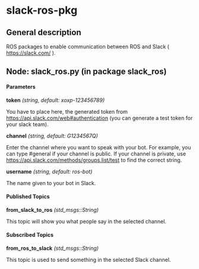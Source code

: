 slack-ros-pkg
====================

General description
---------------------
ROS packages to enable communication between ROS and Slack ( https://slack.com/ ).

Node: slack_ros.py (in package slack_ros)
---------------------
#### Parameters
**token** *(string, default: xoxp-123456789)*

You have to place here, the generated token from https://api.slack.com/web#authentication (you can generate a test token for your slack team).


**channel** *(string, default: G1234567Q)*

Enter the channel where you want to speak with your bot. For example, you can type #general if your channel is public. If your channel is private, use https://api.slack.com/methods/groups.list/test to find the correct string.


**username** *(string, default: ros-bot)*

The name given to your bot in Slack.


#### Published Topics
**from_slack_to_ros** *(std_msgs::String)*   

This topic will show you what people say in the selected channel.

#### Subscribed Topics
**from_ros_to_slack** *(std_msgs::String)*   

This topic is used to send something in the selected Slack channel.
